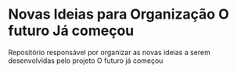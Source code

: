 # Novas Ideias para Organização O futuro Já começou

Repositório responsável por organizar as novas ideias a serem desenvolvidas pelo projeto O futuro já começou
